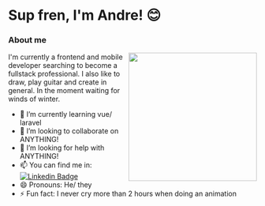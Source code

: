 # Sup fren, I'm Andre! 😊

### About me
<img align="right" width="260" height="260" src="https://i.imgur.com/QUTw7vq.gif">
I'm currently a frontend and mobile developer searching to become a fullstack professional. I also  like to draw, play guitar and create in general. In the moment waiting for winds of winter. 

- 🌱 I’m currently learning vue/ laravel 
- 👯 I’m looking to collaborate on ANYTHING!
- 🤔 I’m looking for help with ANYTHING! 
- 📫 You can find me in: [![Linkedin Badge](https://img.shields.io/badge/-LinkedIn-blue?style=flat-square&logo=Linkedin&logoColor=white&link=https://www.linkedin.com/in/elandvarse/)](https://www.linkedin.com/in/elandvarse/)
- 😄 Pronouns: He/ they
- ⚡ Fun fact: I never cry more than 2 hours when doing an animation
